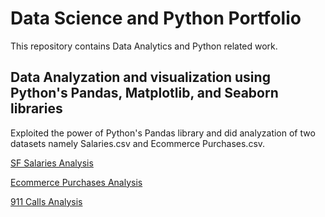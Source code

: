 # Data Science and Python Portfolio
This repository contains Data Analytics and Python related work.

## Data Analyzation and visualization using Python's Pandas, Matplotlib, and Seaborn libraries

Exploited the power of Python's Pandas library and did analyzation of two datasets namely Salaries.csv and Ecommerce Purchases.csv.

[SF Salaries Analysis](https://github.com/Arushi-Handa/Data-Science-and-Python-Portfolio/blob/master/SF%20Salaries%20Basic%20Analysis.ipynb) 

[Ecommerce Purchases Analysis](https://github.com/Arushi-Handa/Data-Science-and-Python-Portfolio/blob/master/Ecommerce%20Purchases%20Anlaysis.ipynb)

[911 Calls Analysis](https://github.com/Arushi-Handa/Data-Science-and-Python-Portfolio/blob/master/911%20Calls%20Data%20Analysis.ipynb)
